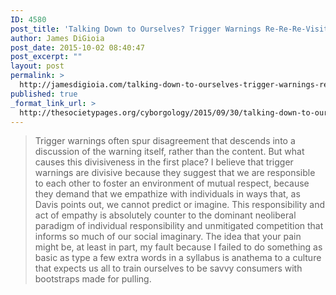 ```yaml
---
ID: 4580
post_title: 'Talking Down to Ourselves? Trigger Warnings Re-Re-Re-Visited &#8211; Cyborgology'
author: James DiGioia
post_date: 2015-10-02 08:40:47
post_excerpt: ""
layout: post
permalink: >
  http://jamesdigioia.com/talking-down-to-ourselves-trigger-warnings-re-re-re-visited-cyborgology/
published: true
_format_link_url: >
  http://thesocietypages.org/cyborgology/2015/09/30/talking-down-to-ourselves-trigger-warnings-re-re-re-visited/
---
```

> Trigger warnings often spur disagreement that descends into a discussion of the warning itself, rather than the content. But what causes this divisiveness in the first place? I believe that trigger warnings are divisive because they suggest that we are responsible to each other to foster an environment of mutual respect, because they demand that we empathize with individuals in ways that, as Davis points out, we cannot predict or imagine. This responsibility and act of empathy is absolutely counter to the dominant neoliberal paradigm of individual responsibility and unmitigated competition that informs so much of our social imaginary. The idea that your pain might be, at least in part, my fault because I failed to do something as basic as type a few extra words in a syllabus is anathema to a culture that expects us all to train ourselves to be savvy consumers with bootstraps made for pulling.
